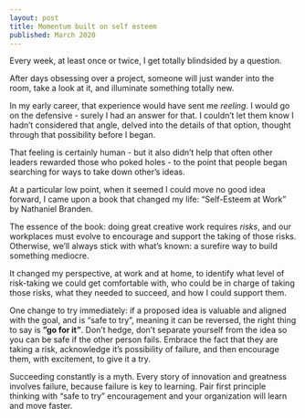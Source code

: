 ```yaml
---
layout: post
title: Momentum built on self esteem
published: March 2020
---
```


Every week, at least once or twice, I get totally blindsided by a question.

After days obsessing over a project, someone will just wander into the room, take a look at it, and illuminate something totally new.

In my early career, that experience would have sent me _reeling_. I would go on the defensive - surely I had an answer for that. I couldn’t let them know I hadn’t considered that angle, delved into the details of that option, thought through that possibility before I began.

That feeling is certainly human - but it also didn’t help that often other leaders rewarded those who poked holes - to the point that people began searching for ways to take down other’s ideas.

At a particular low point, when it seemed I could move no good idea forward, I came upon a book that changed my life: “Self-Esteem at Work” by Nathaniel Branden.

The essence of the book: doing great creative work requires _risks_, and our workplaces must evolve to encourage and support the taking of those risks. Otherwise, we’ll always stick with what’s known: a surefire way to build something mediocre.

It changed my perspective, at work and at home, to identify what level of risk-taking we could get comfortable with, who could be in charge of taking those risks, what they needed to succeed, and how I could support them.

One change to try immediately: if a proposed idea is valuable and aligned with the goal, and is “safe to try”, meaning it can be reversed, the right thing to say is **”go for it”**. Don’t hedge, don’t separate yourself from the idea so you can be safe if the other person fails. Embrace the fact that they are taking a risk, acknowledge it’s possibility of failure, and then encourage them, with excitement, to give it a try.

Succeeding constantly is a myth. Every story of innovation and greatness involves failure, because failure is key to learning. Pair first principle thinking with “safe to try” encouragement and your organization will learn and move faster.
